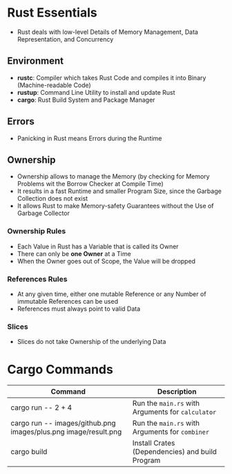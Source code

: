 # Rust Essentials

* Rust deals with low-level Details of Memory Management, Data Representation, and Concurrency

## Environment

* __rustc__: Compiler which takes Rust Code and compiles it into Binary (Machine-readable Code)
* __rustup__: Command Line Utility to install and update Rust
* __cargo__: Rust Build System and Package Manager

## Errors

* Panicking in Rust means Errors during the Runtime

## Ownership

* Ownership allows to manage the Memory (by checking for Memory Problems wit the Borrow Checker at Compile Time)
* It results in a fast Runtime and smaller Program Size, since the Garbage Collection does not exist
* It allows Rust to make Memory-safety Guarantees without the Use of Garbage Collector

### Ownership Rules

* Each Value in Rust has a Variable that is called its Owner
* There can only be __one Owner__ at a Time
* When the Owner goes out of Scope, the Value will be dropped

### References Rules

* At any given time, either one mutable Reference or any Number of immutable References can be used
* References must always point to valid Data

### Slices
* Slices do not take Ownership of the underlying Data

# Cargo Commands

| Command                                                         | Description                                       |
|-----------------------------------------------------------------|---------------------------------------------------|
| cargo run -- 2 + 4                                              | Run the `main.rs` with Arguments for `calculator` |
| cargo run -- images/github.png images/plus.png image/result.png | Run the `main.rs` with Arguments for `combiner`   |
| cargo build                                                     | Install Crates (Dependencies) and build Program   |
